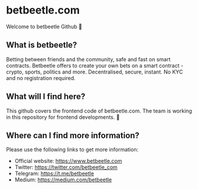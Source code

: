 # betbeetle.com 
Welcome to betbeetle Github 👋 

## What is betbeetle?
Betting between friends and the community, safe and fast on smart contracts. Betbeetle offers to create your own bets on a smart contract - crypto, sports, politics and more. Decentralised, secure, instant. No KYC and no registration required.

## What will I find here?
This github covers the frontend code of betbeetle.com. The team is working in this repository for frontend developments. 🌱

## Where can I find more information?
Please use the following links to get more information:

- Official website: https://www.betbeetle.com
- Twitter: https://twitter.com/betbeetle_com
- Telegram: https://t.me/betbeetle
- Medium: https://medium.com/betbeetle

